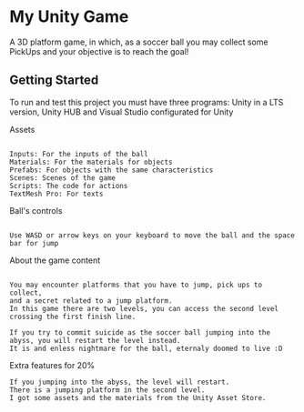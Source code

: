 # My Unity Game

A 3D platform game, in which, as a soccer ball you may collect some PickUps and your objective is to reach the goal!

## Getting Started

To run and test this project you must have three programs: Unity in a LTS version, Unity HUB and Visual Studio configurated for Unity

Assets
```

Inputs: For the inputs of the ball
Materials: For the materials for objects
Prefabs: For objects with the same characteristics
Scenes: Scenes of the game
Scripts: The code for actions
TextMesh Pro: For texts

```
Ball's controls
```

Use WASD or arrow keys on your keyboard to move the ball and the space bar for jump

```
About the game content
```

You may encounter platforms that you have to jump, pick ups to collect, 
and a secret related to a jump platform.
In this game there are two levels, you can access the second level crossing the first finish line.

If you try to commit suicide as the soccer ball jumping into the abyss, you will restart the level instead. 
It is and enless nightmare for the ball, eternaly doomed to live :D

```
Extra features for 20%
```
If you jumping into the abyss, the level will restart.
There is a jumping platform in the second level.
I got some assets and the materials from the Unity Asset Store. 
